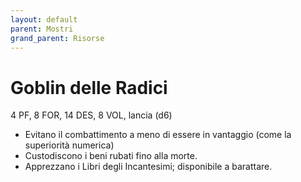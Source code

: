 ```yaml
---
layout: default
parent: Mostri
grand_parent: Risorse
---
```


# Goblin delle Radici

4 PF, 8 FOR, 14 DES, 8 VOL, lancia (d6)

- Evitano il combattimento a meno di essere in vantaggio (come la superiorità numerica)
- Custodiscono i beni rubati fino alla morte.
- Apprezzano i Libri degli Incantesimi; disponibile a barattare.